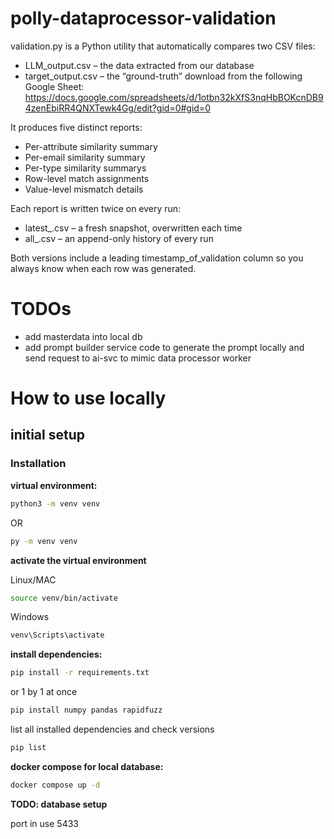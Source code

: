 # polly-dataprocessor-validation

validation.py is a Python utility that automatically compares two CSV files:
* LLM_output.csv – the data extracted from our database
* target_output.csv – the “ground-truth” download from the following Google Sheet: https://docs.google.com/spreadsheets/d/1otbn32kXfS3nqHbBOKcnDB94zenEbiRR4QNXTewk4Gg/edit?gid=0#gid=0

It produces five distinct reports:

* Per-attribute similarity summary
* Per-email similarity summary
* Per-type similarity summarys
* Row-level match assignments
* Value-level mismatch details

Each report is written twice on every run:
* latest_<report>.csv – a fresh snapshot, overwritten each time
* all_<report>.csv – an append-only history of every run

Both versions include a leading timestamp_of_validation column so you always know when each row was generated.



# TODOs

- add masterdata into local db
- add prompt builder service code to generate the prompt locally and send request to ai-svc to mimic data processor worker


# How to use locally

## initial setup 

### Installation
**virtual environment:**

```bash
python3 -m venv venv
```

OR 
```bash
py -m venv venv
```

**activate the virtual environment**

Linux/MAC
```bash
source venv/bin/activate
```

Windows 
```bash
venv\Scripts\activate
```

**install dependencies:**

```bash
pip install -r requirements.txt
```

or 1 by 1 at once

```bash
pip install numpy pandas rapidfuzz
```

list all installed dependencies and check versions

```bash
pip list
```


**docker compose for local database:**

```bash
docker compose up -d
```

**TODO: database setup**

port in use 5433 


